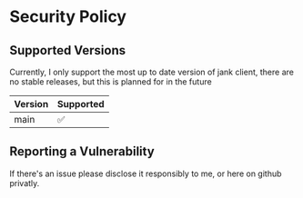 # Security Policy

## Supported Versions

Currently, I only support the most up to date version of jank client, there are no stable releases, but this is planned for in the future

| Version | Supported          |
| ------- | ------------------ |
| main    | :white_check_mark: |


## Reporting a Vulnerability

If there's an issue please disclose it responsibly to me, or here on github privatly.
